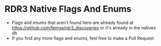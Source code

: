 # RDR3 Native Flags And Enums
- Flags and enums that aren't found here are already found at https://github.com/femga/rdr3_discoveries or it's already in the natives db
- If you find any more flags and enums, feel free to make a Pull Request
